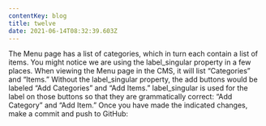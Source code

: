 ```yaml
---
contentKey: blog
title: twelve
date: 2021-06-14T08:32:39.603Z
---
```

The Menu page has a list of categories, which in turn each contain a list of items.
You might notice we are using the label_singular property in a few places. When 
viewing the Menu page in the CMS, it will list “Categories” and “Items.” Without the 
label_singular property, the add buttons would be labeled “Add Categories” and 
“Add Items.” label_singular is used for the label on those buttons so that they are 
grammatically correct: “Add Category” and “Add Item.”
Once you have made the indicated changes, make a commit and push to GitHub: